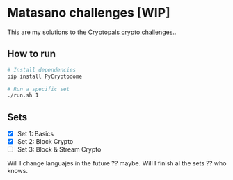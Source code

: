
# Matasano challenges [WIP]

This are my solutions to the [Cryptopals crypto challenges.](https://cryptopals.com/).

## How to run

```sh
# Install dependencies
pip install PyCryptodome

# Run a specific set
./run.sh 1
```

## Sets

- [x] Set 1: Basics
- [x] Set 2: Block Crypto
- [ ] Set 3: Block & Stream Crypto

Will I change languajes in the future ?? maybe. Will I finish al the sets ?? who knows.

